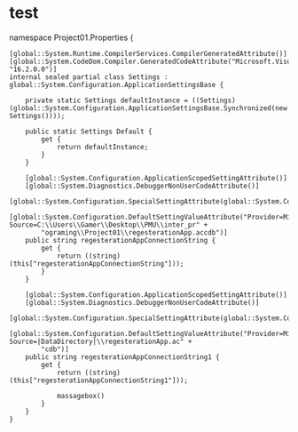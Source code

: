 # test


namespace Project01.Properties {
    
    
    [global::System.Runtime.CompilerServices.CompilerGeneratedAttribute()]
    [global::System.CodeDom.Compiler.GeneratedCodeAttribute("Microsoft.VisualStudio.Editors.SettingsDesigner.SettingsSingleFileGenerator", "16.2.0.0")]
    internal sealed partial class Settings : global::System.Configuration.ApplicationSettingsBase {
        
        private static Settings defaultInstance = ((Settings)(global::System.Configuration.ApplicationSettingsBase.Synchronized(new Settings())));
        
        public static Settings Default {
            get {
                return defaultInstance;
            }
        }
        
        [global::System.Configuration.ApplicationScopedSettingAttribute()]
        [global::System.Diagnostics.DebuggerNonUserCodeAttribute()]
        [global::System.Configuration.SpecialSettingAttribute(global::System.Configuration.SpecialSetting.ConnectionString)]
        [global::System.Configuration.DefaultSettingValueAttribute("Provider=Microsoft.ACE.OLEDB.12.0;Data Source=C:\\Users\\Gamer\\Desktop\\PMU\\inter_pr" +
            "ograming\\Project01\\regesterationApp.accdb")]
        public string regesterationAppConnectionString {
            get {
                return ((string)(this["regesterationAppConnectionString"]));
            }
        }
        
        [global::System.Configuration.ApplicationScopedSettingAttribute()]
        [global::System.Diagnostics.DebuggerNonUserCodeAttribute()]
        [global::System.Configuration.SpecialSettingAttribute(global::System.Configuration.SpecialSetting.ConnectionString)]
        [global::System.Configuration.DefaultSettingValueAttribute("Provider=Microsoft.ACE.OLEDB.12.0;Data Source=|DataDirectory|\\regesterationApp.ac" +
            "cdb")]
        public string regesterationAppConnectionString1 {
            get {
                return ((string)(this["regesterationAppConnectionString1"]));
                
                massagebox()
            }
        }
    }
